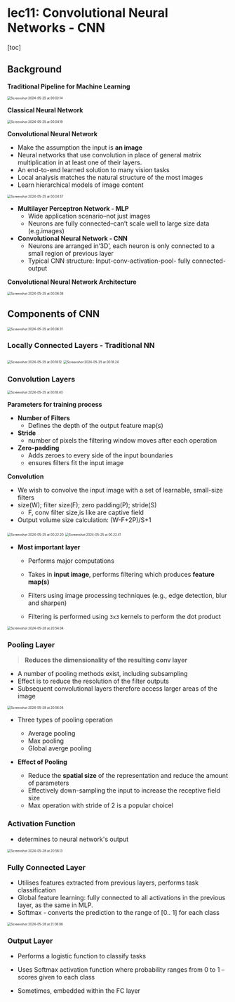 # lec11: Convolutional Neural Networks - CNN

[toc]

## Background

**Traditional Pipeline for Machine Learning**

<img src="assets/Screenshot 2024-05-25 at 00.02.14.png" alt="Screenshot 2024-05-25 at 00.02.14" style="zoom:50%;" />

**Classical Neural Network**

<img src="assets/Screenshot 2024-05-25 at 00.04.19.png" alt="Screenshot 2024-05-25 at 00.04.19" style="zoom:50%;" />

**Convolutional Neural Network**

-   Make the assumption the input is **an image**
-   Neural networks that use convolution in place of general matrix multiplication in at least one of their layers.
-   An end-to-end learned solution to many vision tasks
-   Local analysis matches the natural structure of the most images
-   Learn hierarchical models of image content

<img src="assets/Screenshot 2024-05-25 at 00.04.57.png" alt="Screenshot 2024-05-25 at 00.04.57" style="zoom:50%;" />

-   **Multilayer Perceptron Network - MLP**
    -   Wide application scenario–not just images 
    -   Neurons are fully connected–can’t scale well to large size data (e.g.images)
-   **Convolutional Neural Network - CNN**
    -   Neurons are arranged in‘3D’, each neuron is only connected to a small region of previous layer 
    -   Typical CNN structure: Input-conv-activation-pool- fully connected- output

**Convolutional Neural Network Architecture**

<img src="assets/Screenshot 2024-05-25 at 00.06.08.png" alt="Screenshot 2024-05-25 at 00.06.08" style="zoom:50%;" />

## Components of CNN

<img src="assets/Screenshot 2024-05-25 at 00.06.31.png" alt="Screenshot 2024-05-25 at 00.06.31" style="zoom:50%;" />

### Locally Connected Layers - Traditional NN

<img src="assets/Screenshot 2024-05-25 at 00.18.12.png" alt="Screenshot 2024-05-25 at 00.18.12" style="zoom:50%;" />

<img src="assets/Screenshot 2024-05-25 at 00.18.24.png" alt="Screenshot 2024-05-25 at 00.18.24" style="zoom:50%;" />

### Convolution Layers

<img src="assets/Screenshot 2024-05-25 at 00.18.40.png" alt="Screenshot 2024-05-25 at 00.18.40" style="zoom:50%;" />

**Parameters for training process**

-   **Number of Filters**
    -   Defines the depth of the output feature map(s)
-   **Stride**
    -   number of pixels the filtering window moves after each operation
-   **Zero-padding**
    -   Adds zeroes to every side of the input boundaries 
    -   ensures filters fit the input image

**Convolution**

-   We wish to convolve the input image with a set of learnable, small-size filters
-   size(W); filter size(F); zero padding(P); stride(S)
    -   F, conv filter size,is like are captive field
-   Output volume size calculation: (W-F+2P)/S+1

<img src="assets/Screenshot 2024-05-25 at 00.22.20.png" alt="Screenshot 2024-05-25 at 00.22.20" style="zoom:50%;" />

<img src="assets/Screenshot 2024-05-25 at 00.22.41.png" alt="Screenshot 2024-05-25 at 00.22.41" style="zoom:50%;" />

-   **Most important layer**
    -   Performs major computations

    -   Takes in **input image**, performs filtering which produces **feature map(s)**

    -   Filters using image processing techniques (e.g., edge detection, blur and sharpen)

    -   Filtering is performed using `3x3` kernels to perform the dot product

<img src="assets/Screenshot 2024-05-28 at 20.54.04.png" alt="Screenshot 2024-05-28 at 20.54.04" style="zoom:50%;" />

### Pooling Layer

>   **Reduces the dimensionality of the resulting conv layer**

-   A number of pooling methods exist, including subsampling
-   Effect is to reduce the resolution of the filter outputs
-   Subsequent convolutional layers therefore access larger areas of the image

<img src="assets/Screenshot 2024-05-28 at 20.56.04.png" alt="Screenshot 2024-05-28 at 20.56.04" style="zoom:50%;" />

-   Three types of pooling operation
    -   Average pooling
    -   Max pooling
    -   Global averge pooling

-   **Effect of Pooling**
    -   Reduce the **spatial size** of the representation and reduce the amount of parameters
    -   ﻿﻿Effectively down-sampling the input to increase the receptive field size
    -   ﻿﻿Max operation with stride of 2 is a popular choicel

### Activation Function

-   determines to neural network's output

<img src="assets/Screenshot 2024-05-28 at 20.58.13.png" alt="Screenshot 2024-05-28 at 20.58.13" style="zoom:50%;" />

### Fully Connected Layer

-   Utilises features extracted from previous layers, performs task classification
-   Global feature learning: fully connected to all activations in the previous layer, as the same in MLP.
-   ﻿﻿Softmax - converts the prediction to the range of [0.. 1] for each class

<img src="assets/Screenshot 2024-05-28 at 21.08.06.png" alt="Screenshot 2024-05-28 at 21.08.06" style="zoom:50%;" />

### Output Layer

-   Performs a logistic function to classify tasks

-   Uses Softmax activation function where probability ranges from 0 to 1 – scores given to each class
-   Sometimes, embedded within the FC layer
